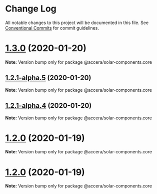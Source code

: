 # Change Log

All notable changes to this project will be documented in this file.
See [Conventional Commits](https://conventionalcommits.org) for commit guidelines.

# [1.3.0](https://github.com/accera-tech/solar-components/compare/v1.2.1-alpha.5...v1.3.0) (2020-01-20)

**Note:** Version bump only for package @accera/solar-components.core





## [1.2.1-alpha.5](https://github.com/accera-tech/solar-components/compare/v1.2.1-alpha.4...v1.2.1-alpha.5) (2020-01-20)

**Note:** Version bump only for package @accera/solar-components.core





## [1.2.1-alpha.4](https://github.com/accera-tech/solar-components/compare/v1.2.0...v1.2.1-alpha.4) (2020-01-20)

**Note:** Version bump only for package @accera/solar-components.core






# [1.2.0](https://github.com/accera-tech/solar-components/compare/v1.1.11...v1.2.0) (2020-01-19)

**Note:** Version bump only for package @accera/solar-components.core





# [1.2.0](https://github.com/accera-tech/solar-components/compare/v1.1.11...v1.2.0) (2020-01-19)

**Note:** Version bump only for package @accera/solar-components.core
